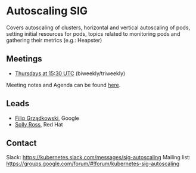 # Autoscaling SIG

Covers autoscaling of clusters, horizontal and vertical autoscaling of pods, setting initial resources for pods, topics related to monitoring pods and gathering their metrics (e.g.: Heapster)

## Meetings
- [Thursdays at 15:30 UTC](https://plus.google.com/hangouts/_/google.com/k8s-autoscaling) (biweekly/triweekly)

Meeting notes and Agenda can be found [here](https://docs.google.com/document/d/1RvhQAEIrVLHbyNnuaT99-6u9ZUMp7BfkPupT2LAZK7w/edit).

## Leads
- [Filip Grządkowski](https://github.com/fgrzadkowski), Google
- [Solly Ross](https://github.com/directxman12), Red Hat

## Contact
Slack: https://kubernetes.slack.com/messages/sig-autoscaling
Mailing list: https://groups.google.com/forum/#!forum/kubernetes-sig-autoscaling


